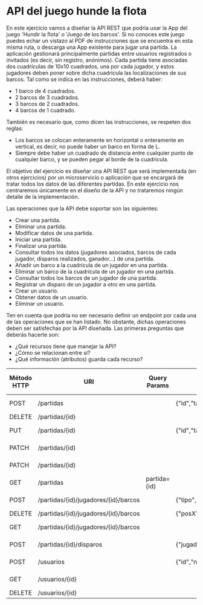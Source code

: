 # API del juego hunde la flota

En este ejercicio vamos a diseñar la API REST que podría usar la App del juego 'Hundir la flota' o 'Juego de los barcos'.
Si no conoces este juego puedes echar un vistazo al PDF de instrucciones que se encuentra en esta misma ruta, o descarga una App existente para jugar una partida. La aplicación gestionará principalmente partidas entre usuarios registrados o invitados (es decir, sin registro, anónimos). Cada partida tiene asociadas dos cuadrículas de 10x10 cuadrados, una por cada jugador, y estos jugadores deben poner sobre dicha cuadrícula las localizaciones de sus barcos. Tal como se indica en las instrucciones, deberá haber:
- 1 barco de 4 cuadrados.
- 2 barcos de 3 cuadrados.
- 3 barcos de 2 cuadrados.
- 4 barcos de 1 cuadrado.

También es necesario que, como dicen las instrucciones, se respeten dos reglas:
- Los barcos se colocan enteramente en horizontal o enteramente en vertical, es decir, no puede haber un barco en forma de L.
- Siempre debe haber un cuadrado de distancia entre cualquier punto de cualquier barco, y se pueden pegar al borde de la cuadrícula.

El objetivo del ejercicio es diseñar una API REST que será implementada (en otros ejercicios) por un microservicio o aplicación que se encargará de tratar todos los datos de las diferentes partidas. En este ejercicio nos centraremos únicamente en el diseño de la API y no trataremos ningún detalle de la implementación.

Las operaciones que la API debe soportar son las siguientes:
- Crear una partida.
- Eliminar una partida.
- Modificar datos de una partida.
- Iniciar una partida.
- Finalizar una partida.
- Consultar todos los datos (jugadores asociados, barcos de cada jugador, disparos realizados, ganador...) de una partida.
- Añadir un barco a la cuadrícula de un jugador en una partida.
- Eliminar un barco de la cuadrícula de un jugador en una partida.
- Consultar todos los barcos de un jugador de una partida.
- Registrar un disparo de un jugador a otro en una partida.
- Crear un usuario.
- Obtener datos de un usuario.
- Eliminar un usuario.

Ten en cuenta que podría no ser necesario definir un endpoint por cada una de las operaciones que se han listado. No obstante, dichas operaciones deben ser satisfechas por la API diseñada. Las primeras preguntas que deberás hacerte son:
- ¿Qué recursos tiene que manejar la API?
- ¿Cómo se relacionan entre sí?
- ¿Qué información (atributos) guarda cada recurso?

|Método HTTP|URI                                        |Query Params   |Request Body                          |Response Body                               |Códigos HTTP de respuesta|
|-----------|-------------------------------------------|---------------|--------------------------------------|--------------------------------------------|-------------------------|
|POST       |/partidas                                  |               |{"id","tablero","jugador1","jugador2"}|{"Mensaje":"Partida creada"}                |201, 400, 500            |
|DELETE     |/partidas/{id}                             |               |                                      |{"Mensaje":"Partida eliminada"}             |200, 404                 |
|PUT        |/partidas/{id}                             |               |{"id","tablero","jugador1","jugador2"}|{"Mensaje":"Partida modificada"}            |200, 400, 404            |
|PATCH      |/partidas/{id}                             |               |                                      |{"Mensaje":"Partida iniciada"}              |200, 400, 404            |
|PATCH      |/partidas/{id}                             |               |                                      |{"Mensaje":"Partida finalizada"}            |200, 400, 404            |
|GET        |/partidas                                  |partida={id}   |                                      |{"jugador1","jugador2","estado","barcos"}               |200, 400, 500            |
|POST       |/partidas/{id}/jugadores/{id}/barcos       |               |{"tipo","posX","posY","orientacion"}  |{"Mensaje":"Barco añadido"}               |201, 400, 500            |
|DELETE     |/partidas/{id}/jugadores/{id}/barcos       |               |{"posX","posY"}                       |{"Mensaje": "Barco eliminado"}             |200, 404                 |
|GET        |/partidas/{id}/jugadores/{id}/barcos       |               |                                      |{"barcos":["tipo","posX","posY","orientacion","vidas"]} |200, 400, 500            |
|POST       |/partidas/{id}/disparos                    |               |{"jugador","posicion"}                |{"Mensaje":"Disparo registrado"}            |201, 400, 500            |
|POST       |/usuarios                                  |               |{"id","nombre","apellidos", "email"}  |{"Mensaje": "Usuario registrado"}            |201, 400, 500            |
|GET        |/usuarios/{id}                             |               |                                      |{"id","nombre","apellidos", "email"}                |200, 400, 500            |
|DELETE     |/usuarios/{id}                             |               |                                      |{"Mensaje": "Usuarios eliminado"}             |200, 404                 |